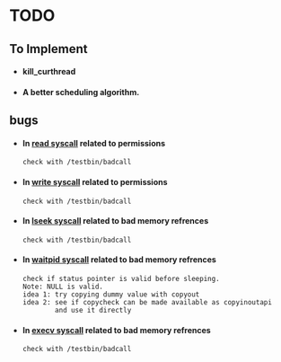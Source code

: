 # TODO

## To Implement

-   #### kill_curthread
-   #### A better scheduling algorithm.

## bugs

-   #### In [read syscall][1] related to permissions
        check with /testbin/badcall

-   #### In [write syscall][2] related to permissions
        check with /testbin/badcall

-   #### In [lseek syscall][3] related to bad memory refrences
        check with /testbin/badcall

-   #### In [waitpid syscall][4] related to bad memory refrences
        check if status pointer is valid before sleeping.
        Note: NULL is valid.
        idea 1: try copying dummy value with copyout
        idea 2: see if copycheck can be made available as copyinoutapi
                and use it directly

-   #### In [execv syscall][5] related to bad memory refrences
        check with /testbin/badcall



[1]:../kern/syscall/read_syscall.c
[2]:../kern/syscall/write_syscall.c
[3]:../kern/syscall/lseek_syscall.c
[4]:../kern/syscall/waitpid_syscall.c
[5]:../kern/syscall/execv_syscall.c